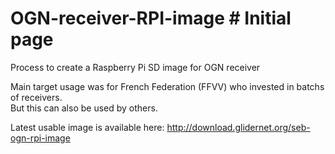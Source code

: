 # OGN-receiver-RPI-image	# Initial page
Process to create a Raspberry Pi SD image for OGN receiver	


 Main target usage was for French Federation (FFVV) who invested in batchs of receivers.	
But this can also be used by others.	

 Latest usable image is available here: http://download.glidernet.org/seb-ogn-rpi-image

